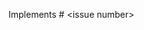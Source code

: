 <!--
PR title should follow the `<type>[(optional scope)]: <description>` format.
See docs/Team_Agreements.md#commit-message-guidelines
-->

Implements # \<issue number\>

<!--
Add detailed description of the changes if the PR title isn't enough
 -->
